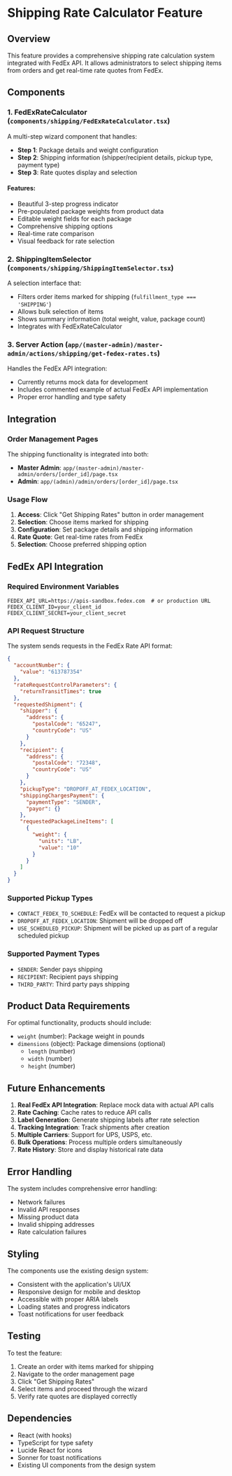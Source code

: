 # Shipping Rate Calculator Feature

## Overview

This feature provides a comprehensive shipping rate calculation system integrated with FedEx API. It allows administrators to select shipping items from orders and get real-time rate quotes from FedEx.

## Components

### 1. FedExRateCalculator (`components/shipping/FedExRateCalculator.tsx`)

A multi-step wizard component that handles:
- **Step 1**: Package details and weight configuration
- **Step 2**: Shipping information (shipper/recipient details, pickup type, payment type)
- **Step 3**: Rate quotes display and selection

#### Features:
- Beautiful 3-step progress indicator
- Pre-populated package weights from product data
- Editable weight fields for each package
- Comprehensive shipping options
- Real-time rate comparison
- Visual feedback for rate selection

### 2. ShippingItemSelector (`components/shipping/ShippingItemSelector.tsx`)

A selection interface that:
- Filters order items marked for shipping (`fulfillment_type === 'SHIPPING'`)
- Allows bulk selection of items
- Shows summary information (total weight, value, package count)
- Integrates with FedExRateCalculator

### 3. Server Action (`app/(master-admin)/master-admin/actions/shipping/get-fedex-rates.ts`)

Handles the FedEx API integration:
- Currently returns mock data for development
- Includes commented example of actual FedEx API implementation
- Proper error handling and type safety

## Integration

### Order Management Pages

The shipping functionality is integrated into both:
- **Master Admin**: `app/(master-admin)/master-admin/orders/[order_id]/page.tsx`
- **Admin**: `app/(admin)/admin/orders/[order_id]/page.tsx`

### Usage Flow

1. **Access**: Click "Get Shipping Rates" button in order management
2. **Selection**: Choose items marked for shipping
3. **Configuration**: Set package details and shipping information
4. **Rate Quote**: Get real-time rates from FedEx
5. **Selection**: Choose preferred shipping option

## FedEx API Integration

### Required Environment Variables

```env
FEDEX_API_URL=https://apis-sandbox.fedex.com  # or production URL
FEDEX_CLIENT_ID=your_client_id
FEDEX_CLIENT_SECRET=your_client_secret
```

### API Request Structure

The system sends requests in the FedEx Rate API format:

```json
{
  "accountNumber": {
    "value": "613787354"
  },
  "rateRequestControlParameters": {
    "returnTransitTimes": true
  },
  "requestedShipment": {
    "shipper": {
      "address": {
        "postalCode": "65247",
        "countryCode": "US"
      }
    },
    "recipient": {
      "address": {
        "postalCode": "72348",
        "countryCode": "US"
      }
    },
    "pickupType": "DROPOFF_AT_FEDEX_LOCATION",
    "shippingChargesPayment": {
      "paymentType": "SENDER",
      "payor": {}
    },
    "requestedPackageLineItems": [
      {
        "weight": {
          "units": "LB",
          "value": "10"
        }
      }
    ]
  }
}
```

### Supported Pickup Types

- `CONTACT_FEDEX_TO_SCHEDULE`: FedEx will be contacted to request a pickup
- `DROPOFF_AT_FEDEX_LOCATION`: Shipment will be dropped off
- `USE_SCHEDULED_PICKUP`: Shipment will be picked up as part of a regular scheduled pickup

### Supported Payment Types

- `SENDER`: Sender pays shipping
- `RECIPIENT`: Recipient pays shipping
- `THIRD_PARTY`: Third party pays shipping

## Product Data Requirements

For optimal functionality, products should include:
- `weight` (number): Package weight in pounds
- `dimensions` (object): Package dimensions (optional)
  - `length` (number)
  - `width` (number)
  - `height` (number)

## Future Enhancements

1. **Real FedEx API Integration**: Replace mock data with actual API calls
2. **Rate Caching**: Cache rates to reduce API calls
3. **Label Generation**: Generate shipping labels after rate selection
4. **Tracking Integration**: Track shipments after creation
5. **Multiple Carriers**: Support for UPS, USPS, etc.
6. **Bulk Operations**: Process multiple orders simultaneously
7. **Rate History**: Store and display historical rate data

## Error Handling

The system includes comprehensive error handling:
- Network failures
- Invalid API responses
- Missing product data
- Invalid shipping addresses
- Rate calculation failures

## Styling

The components use the existing design system:
- Consistent with the application's UI/UX
- Responsive design for mobile and desktop
- Accessible with proper ARIA labels
- Loading states and progress indicators
- Toast notifications for user feedback

## Testing

To test the feature:
1. Create an order with items marked for shipping
2. Navigate to the order management page
3. Click "Get Shipping Rates"
4. Select items and proceed through the wizard
5. Verify rate quotes are displayed correctly

## Dependencies

- React (with hooks)
- TypeScript for type safety
- Lucide React for icons
- Sonner for toast notifications
- Existing UI components from the design system 